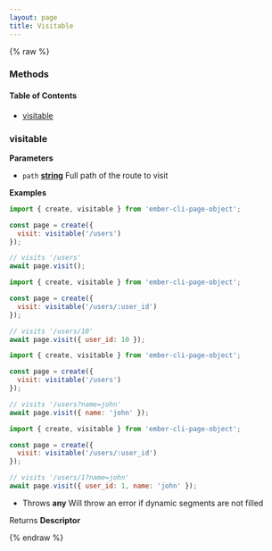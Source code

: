 ```yaml
---
layout: page
title: Visitable
---
```


{% raw %}
### Methods


<!-- Generated by documentation.js. Update this documentation by updating the source code. -->

#### Table of Contents

-   [visitable][1]

### visitable

**Parameters**

-   `path` **[string][2]** Full path of the route to visit

**Examples**

```javascript
import { create, visitable } from 'ember-cli-page-object';

const page = create({
  visit: visitable('/users')
});

// visits '/users'
await page.visit();
```

```javascript
import { create, visitable } from 'ember-cli-page-object';

const page = create({
  visit: visitable('/users/:user_id')
});

// visits '/users/10'
await page.visit({ user_id: 10 });
```

```javascript
import { create, visitable } from 'ember-cli-page-object';

const page = create({
  visit: visitable('/users')
});

// visits '/users?name=john'
await page.visit({ name: 'john' });
```

```javascript
import { create, visitable } from 'ember-cli-page-object';

const page = create({
  visit: visitable('/users/:user_id')
});

// visits '/users/1?name=john'
await page.visit({ user_id: 1, name: 'john' });
```

-   Throws **any** Will throw an error if dynamic segments are not filled

Returns **Descriptor** 

[1]: #visitable

[2]: https://developer.mozilla.org/docs/Web/JavaScript/Reference/Global_Objects/String
{% endraw %}